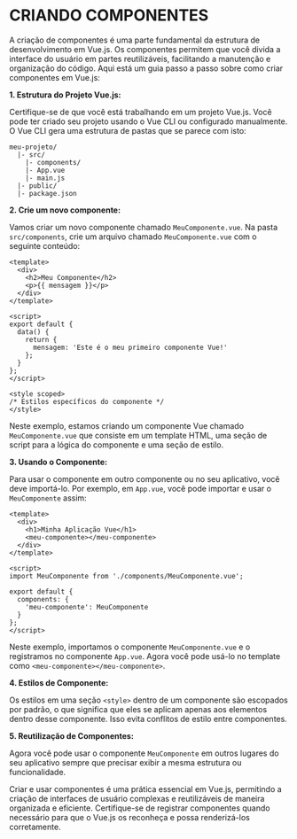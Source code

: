 # CRIANDO COMPONENTES
A criação de componentes é uma parte fundamental da estrutura de desenvolvimento em Vue.js. Os componentes permitem que você divida a interface do usuário em partes reutilizáveis, facilitando a manutenção e organização do código. Aqui está um guia passo a passo sobre como criar componentes em Vue.js:

**1. Estrutura do Projeto Vue.js:**

Certifique-se de que você está trabalhando em um projeto Vue.js. Você pode ter criado seu projeto usando o Vue CLI ou configurado manualmente. O Vue CLI gera uma estrutura de pastas que se parece com isto:

```
meu-projeto/
  |- src/
    |- components/
    |- App.vue
    |- main.js
  |- public/
  |- package.json
```

**2. Crie um novo componente:**

Vamos criar um novo componente chamado `MeuComponente.vue`. Na pasta `src/components`, crie um arquivo chamado `MeuComponente.vue` com o seguinte conteúdo:

```vue
<template>
  <div>
    <h2>Meu Componente</h2>
    <p>{{ mensagem }}</p>
  </div>
</template>

<script>
export default {
  data() {
    return {
      mensagem: 'Este é o meu primeiro componente Vue!'
    };
  }
};
</script>

<style scoped>
/* Estilos específicos do componente */
</style>
```

Neste exemplo, estamos criando um componente Vue chamado `MeuComponente.vue` que consiste em um template HTML, uma seção de script para a lógica do componente e uma seção de estilo.

**3. Usando o Componente:**

Para usar o componente em outro componente ou no seu aplicativo, você deve importá-lo. Por exemplo, em `App.vue`, você pode importar e usar o `MeuComponente` assim:

```vue
<template>
  <div>
    <h1>Minha Aplicação Vue</h1>
    <meu-componente></meu-componente>
  </div>
</template>

<script>
import MeuComponente from './components/MeuComponente.vue';

export default {
  components: {
    'meu-componente': MeuComponente
  }
};
</script>
```

Neste exemplo, importamos o componente `MeuComponente.vue` e o registramos no componente `App.vue`. Agora você pode usá-lo no template como `<meu-componente></meu-componente>`.

**4. Estilos de Componente:**

Os estilos em uma seção `<style>` dentro de um componente são escopados por padrão, o que significa que eles se aplicam apenas aos elementos dentro desse componente. Isso evita conflitos de estilo entre componentes.

**5. Reutilização de Componentes:**

Agora você pode usar o componente `MeuComponente` em outros lugares do seu aplicativo sempre que precisar exibir a mesma estrutura ou funcionalidade.

Criar e usar componentes é uma prática essencial em Vue.js, permitindo a criação de interfaces de usuário complexas e reutilizáveis de maneira organizada e eficiente. Certifique-se de registrar componentes quando necessário para que o Vue.js os reconheça e possa renderizá-los corretamente.
